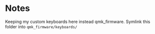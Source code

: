 # Notes

Keeping my custom keyboards here instead qmk_firmware. Symlink this folder into `qmk_firmware/keyboards/`
